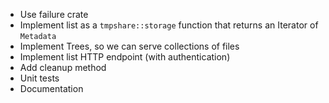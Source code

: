 - Use failure crate
- Implement list as a `tmpshare::storage` function that returns an Iterator
  of `Metadata`
- Implement Trees, so we can serve collections of files
- Implement list HTTP endpoint (with authentication)
- Add cleanup method
- Unit tests
- Documentation
